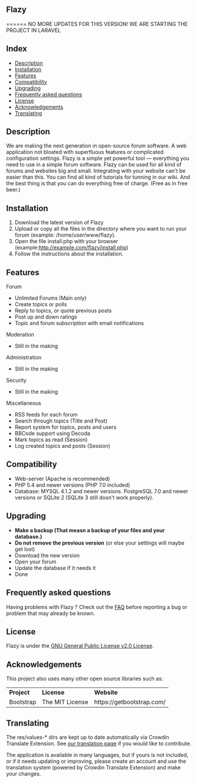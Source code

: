 ## Flazy  
======
NO MORE UPDATES FOR THIS VERSION!
WE ARE STARTING THE PROJECT IN LARAVEL

Index
-----

* [Description](#description)
* [Installation](#installation)
* [Features](#features)
* [Compatibility](#compatibility)
* [Upgrading](#upgrading)
* [Frequently asked questions](#frequently-asked-questions)
* [License](#license)
* [Acknowledgements](#acknowledgements)
* [Translating](#translating)

Description
-----------
 We are making the next generation in open-source forum software. A web application not bloated with superfluous features or complicated configuration settings. Flazy is a simple yet powerful tool — everything you need to use in a simple forum software. Flazy can be used for all kind of forums and websites big and small. Integrating with your website can't be easier than this. You can find all kind of tutorials for tunning in our wiki. And the best thing is that you can do everything free of charge. (Free as in free beer.)

Installation
--------
1. Download the latest version of Flazy
2. Upload or copy all the files in the directory where you want to run your forum (example: /home/user/www/flazy).
3. Open the file install.php with your browser (example:http://example.com/flazy/install.php)
4. Follow the instructions about the installation.


Features
--------
Forum
* Unlimited Forums (Main only)
* Create topics or polls
* Reply to topics, or quote previous posts
* Post up and down ratings
* Topic and forum subscription with email notifications

Moderation
* Still in the making

Administration
* Still in the making

Security
* Still in the making

Miscellaneous
* RSS feeds for each forum
* Search through topics (Title and Post)
* Report system for topics, posts and users
* BBCode support using Decoda
* Mark topics as read (Session)
* Log created topics and posts (Session)



Compatibility
-------------
* Web-server (Apache is recommended)
* PHP 5.4 and newer versions (PHP 7.0 included)
* Database: MYSQL 4.1.2 and newer versions. PostgreSQL 7.0 and newer versions or SQLite 2 (SQLite 3 still dosn't work properly).

Upgrading
---------

* **Make a backup (That measn a backup of your files and your database.)** 
* **Do not remove the previous version** (or else your settings will maybe get lost)
* Download the new version
* Open your forum
* Update the database if it needs it
* Done

Frequently asked questions
--------------------------

Having problems with Flazy ? Check out the [FAQ](https://github.com/flazy-us/Flazy-Forum-Stable/wiki/FAQ) before reporting a bug or problem that may already be known.

License
-------

Flazy  is under the [GNU General Public License v2.0 License](https://github.com/flazy-us/Flazy-Forum-Beta/blob/master/LICENSE).

Acknowledgements
----------------

This project also uses many other open source libraries such as:

<table>
    <tr>
        <td><strong>Project</strong></td>
        <td><strong>License</strong></td>
        <td><strong>Website</strong></td>
    </tr>
    <tr>
        <td>Bootstrap</td>
        <td>The MIT License</td>
        <td>https://getbootstrap.com/</td>
    </tr>	
</table>


Translating
-----------
The res/values-* dirs are kept up to date automatically via Crowdin Translate Extension. See [our translation page](https://crowdin.com/project/flazy-us) if you would like to contribute.

The application is available in many languages, but if yours is not included, or if it needs updating or improving, please create an account and use the translation system (powered by Crowdin Translate Extension) and make your changes.
